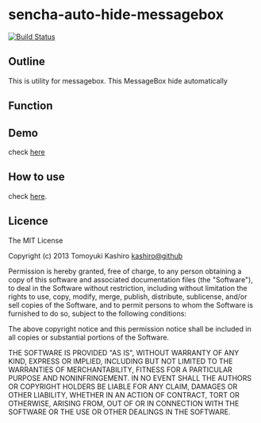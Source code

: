 sencha-auto-hide-messagebox
========================
[![Build Status](https://travis-ci.org/kashiro/sencha-auto-hide-messagebox.png?branch=master)](https://travis-ci.org/kashiro/sencha-auto-hide-messagebox)

## Outline

This is utility for  messagebox. This MessageBox hide automatically

## Function

## Demo

check [here](http://kashiro.github.com/sencha-auto-hide-messagebox/)

## How to use

check [here](http://scriptogr.am/tkashiro/post/how-to-use-senchatouch-custom-components). 

## Licence

The MIT License

Copyright (c) 2013 Tomoyuki Kashiro <kashiro@github>

Permission is hereby granted, free of charge, to any person obtaining a copy
of this software and associated documentation files (the "Software"), to deal
in the Software without restriction, including without limitation the rights
to use, copy, modify, merge, publish, distribute, sublicense, and/or sell
copies of the Software, and to permit persons to whom the Software is
furnished to do so, subject to the following conditions:

The above copyright notice and this permission notice shall be included in
all copies or substantial portions of the Software.

THE SOFTWARE IS PROVIDED "AS IS", WITHOUT WARRANTY OF ANY KIND, EXPRESS OR
IMPLIED, INCLUDING BUT NOT LIMITED TO THE WARRANTIES OF MERCHANTABILITY,
FITNESS FOR A PARTICULAR PURPOSE AND NONINFRINGEMENT. IN NO EVENT SHALL THE
AUTHORS OR COPYRIGHT HOLDERS BE LIABLE FOR ANY CLAIM, DAMAGES OR OTHER
LIABILITY, WHETHER IN AN ACTION OF CONTRACT, TORT OR OTHERWISE, ARISING FROM,
OUT OF OR IN CONNECTION WITH THE SOFTWARE OR THE USE OR OTHER DEALINGS IN
THE SOFTWARE.
